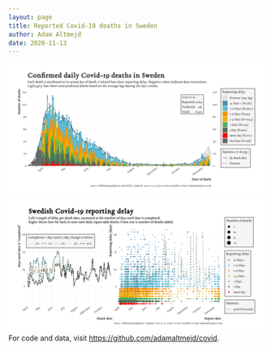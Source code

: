```yaml
---
layout: page
title: Reported Covid-19 deaths in Sweden
author: Adam Altmejd
date: 2020-11-13
---
```


![Graph of Swedish Covid-19 deaths with reporting delay.](deaths_lag_sweden_2020-11-13.png "Swedish Covid-19 deaths.")
![Graph of Swedish Covid-19 reporting delay in daily deaths.](lag_trend_sweden_2020-11-13.png "Trend in Swedish Covid-19 mortality reporting delay.")
For code and data, visit <https://github.com/adamaltmejd/covid>.
